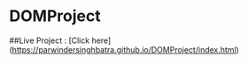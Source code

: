 # DOMProject

##Live Project : [Click here] (https://parwindersinghbatra.github.io/DOMProject/index.html)
